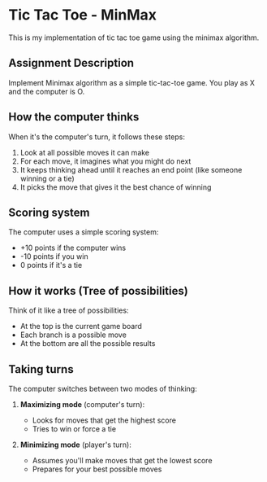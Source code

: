 # Tic Tac Toe - MinMax

This is my implementation of tic tac toe game using the minimax algorithm.

## Assignment Description

Implement Minimax algorithm as a simple tic-tac-toe game. You play as X and the computer is O.

## How the computer thinks

When it's the computer's turn, it follows these steps:

1. Look at all possible moves it can make
2. For each move, it imagines what you might do next
3. It keeps thinking ahead until it reaches an end point (like someone winning or a tie)
4. It picks the move that gives it the best chance of winning

## Scoring system

The computer uses a simple scoring system:

- +10 points if the computer wins
- -10 points if you win
- 0 points if it's a tie

## How it works (Tree of possibilities)

Think of it like a tree of possibilities:

- At the top is the current game board
- Each branch is a possible move
- At the bottom are all the possible results

## Taking turns

The computer switches between two modes of thinking:

1. **Maximizing mode** (computer's turn):

   - Looks for moves that get the highest score
   - Tries to win or force a tie

2. **Minimizing mode** (player's turn):
   - Assumes you'll make moves that get the lowest score
   - Prepares for your best possible moves
